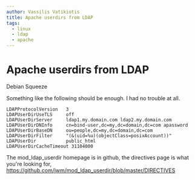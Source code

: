 ```yaml
---
author: Vassilis Vatikiotis
title: Apache userdirs from LDAP
tags:
  - linux
  - ldap
  - apache
---
```


# Apache userdirs from LDAP

Debian Squeeze

Something like the following should be enough. I had no trouble at all.

    LDAPProtocolVersion   3
    LDAPUserDirUseTLS     off
    LDAPUserDirServer     ldap1.my.domain.com ldap2.my.domain.com
    LDAPUserDirDNInfo     cn=bind-user,dc=my,dc=domain,dc=com apassword
    LDAPUserDirBaseDN     ou=people,dc=my,dc=domain,dc=com
    LDAPUserDirFilter     "(&(uid=%u)(objectClass=posixAccount))"
    LDAPUserDir           public_html
    LDAPUserDirCacheTimeout 31104000

The mod_ldap_userdir homepage is in github, the directives page is what you're looking for, <https://github.com/jwm/mod_ldap_userdir/blob/master/DIRECTIVES>
